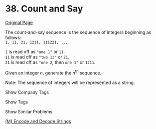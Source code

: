 # 38. Count and Say

[Original Page](https://leetcode.com/problems/count-and-say/)

The count-and-say sequence is the sequence of integers beginning as follows:  
`1, 11, 21, 1211, 111221, ...`

`1` is read off as `"one 1"` or `11`.  
`11` is read off as `"two 1s"` or `21`.  
`21` is read off as `"one 2`, then `one 1"` or `1211`.  

Given an integer _n_, generate the _n_<sup>th</sup> sequence.

Note: The sequence of integers will be represented as a string.

<div>

<div id="company_tags" class="btn btn-xs btn-warning">Show Company Tags</div>

<span class="hidebutton" style="display: none;">[Facebook](/company/facebook/)</span></div>

<div>

<div id="tags" class="btn btn-xs btn-warning">Show Tags</div>

<span class="hidebutton" style="display: none;">[String](/tag/string/)</span></div>

<div>

<div id="similar" class="btn btn-xs btn-warning">Show Similar Problems</div>

<span class="hidebutton">[(M) Encode and Decode Strings](/problems/encode-and-decode-strings/)</span></div>